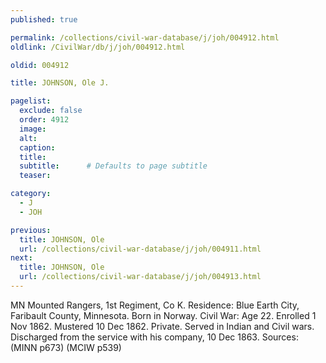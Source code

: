 ```yaml
---
published: true

permalink: /collections/civil-war-database/j/joh/004912.html
oldlink: /CivilWar/db/j/joh/004912.html

oldid: 004912

title: JOHNSON, Ole J.

pagelist:
  exclude: false
  order: 4912
  image: 
  alt:
  caption:
  title:
  subtitle:      # Defaults to page subtitle
  teaser:

category: 
  - J 
  - JOH

previous:
  title: JOHNSON, Ole
  url: /collections/civil-war-database/j/joh/004911.html  
next:
  title: JOHNSON, Ole
  url: /collections/civil-war-database/j/joh/004913.html   
---
```

MN Mounted Rangers, 1st Regiment, Co K. Residence: Blue Earth City, Faribault County, Minnesota. Born in Norway. Civil War: Age 22. Enrolled 1 Nov 1862. Mustered 10 Dec 1862. Private. Served in Indian and Civil wars. Discharged from the service with his company, 10 Dec 1863. Sources: (MINN p673) (MCIW p539)